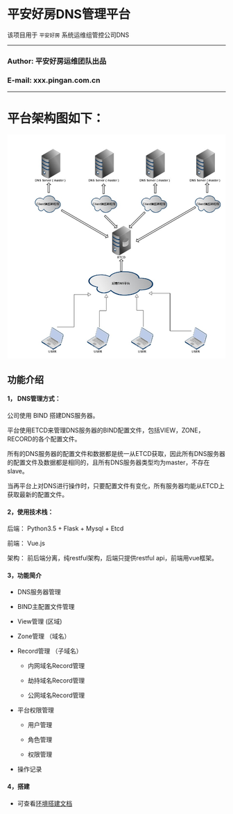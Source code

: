 平安好房DNS管理平台
===========================
该项目用于 `平安好房` 系统运维组管控公司DNS 
****
### Author: 平安好房运维团队出品
### E-mail: xxx.pingan.com.cn
****

# 平台架构图如下：

![dns](/docs/dns.jpg "DNS平台架构图")

功能介绍
------

#### 1， DNS管理方式：

公司使用 BIND 搭建DNS服务器。

平台使用ETCD来管理DNS服务器的BIND配置文件，包括VIEW，ZONE，RECORD的各个配置文件。

所有的DNS服务器的配置文件和数据都是统一从ETCD获取，因此所有DNS服务器的配置文件及数据都是相同的，且所有DNS服务器类型均为master，不存在slave。

当再平台上对DNS进行操作时，只要配置文件有变化，所有服务器均能从ETCD上获取最新的配置文件。

#### 2，使用技术栈：

后端： Python3.5 + Flask + Mysql + Etcd

前端： Vue.js

架构： 前后端分离，纯restful架构，后端只提供restful api，前端用vue框架。


#### 3，功能简介

* DNS服务器管理

* BIND主配置文件管理

* View管理 (区域)

* Zone管理 （域名）

* Record管理 （子域名）

    * 内网域名Record管理

    * 劫持域名Record管理

    * 公网域名Record管理

* 平台权限管理

    * 用户管理

    * 角色管理

    * 权限管理

* 操作记录


#### 4，搭建

* 可查看[环境搭建文档](docs/deploy.md)

